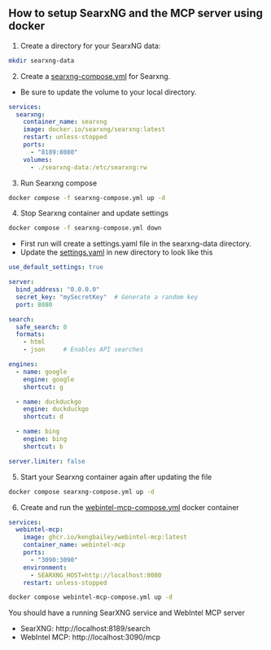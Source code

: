 ## How to setup SearxNG and the MCP server using docker 

1. Create a directory for your SearxNG data:
```bash
mkdir searxng-data
```
2. Create a [searxng-compose.yml](/doc/searxng-compose.yml) for Searxng. 
- Be sure to update the volume to your local directory. 
```yaml
services:
  searxng:
    container_name: searxng
    image: docker.io/searxng/searxng:latest
    restart: unless-stopped
    ports:
      - "8189:8080"
    volumes:
      - ./searxng-data:/etc/searxng:rw
```

3. Run Searxng compose
```bash 
docker compose -f searxng-compose.yml up -d
```

4. Stop Searxng container and update settings 
```bash
docker compose -f searxng-compose.yml down
```
- First run will create a settings.yaml file in the searxng-data directory. 
- Update the [settings.yaml](/doc/settings.yml) in new directory to look like this
```yaml
use_default_settings: true

server:
  bind_address: "0.0.0.0"
  secret_key: "mySecretKey"  # Generate a random key
  port: 8080

search:
  safe_search: 0
  formats:
    - html
    - json     # Enables API searches

engines:
  - name: google
    engine: google
    shortcut: g

  - name: duckduckgo
    engine: duckduckgo
    shortcut: d

  - name: bing
    engine: bing
    shortcut: b

server.limiter: false
```

5. Start your Searxng container again after updating the file
```bash
docker compose searxng-compose.yml up -d
```

6. Create and run the [webintel-mcp-compose.yml](/doc/searxng-mcp-compose.yaml) docker container
```yaml
services:
  webintel-mcp:
    image: ghcr.io/kengbailey/webintel-mcp:latest
    container_name: webintel-mcp
    ports:
      - "3090:3090"
    environment:
      - SEARXNG_HOST=http://localhost:8080
    restart: unless-stopped
```
```bash
docker compose webintel-mcp-compose.yml up -d
```
You should have a running SearXNG service and WebIntel MCP server
- SearXNG: http://localhost:8189/search
- WebIntel MCP: http://localhost:3090/mcp
